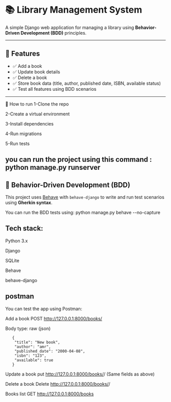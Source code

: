 # 📚 Library Management System

A simple Django web application for managing a library using **Behavior-Driven Development (BDD)** principles.

---

## 🚀 Features

- ✅ Add a book  
- ✅ Update book details  
- ✅ Delete a book  
- ✅ Store book data (title, author, published date, ISBN, available status)  
- ✅ Test all features using BDD scenarios
  
---
📂 How to run
1-Clone the repo

2-Create a virtual environment

3-Install dependencies

4-Run migrations

5-Run tests

 you can run the project using this command : python manage.py runserver 
 ---
 
## 🧪 Behavior-Driven Development (BDD)

This project uses [Behave](https://github.com/behave/behave) with `behave-django` to write and run test scenarios using **Gherkin syntax**.

You can run the BDD tests using:
python manage.py behave --no-capture


## Tech stack:
Python 3.x

Django

SQLite

Behave

behave-django

## postman
You can test the app using Postman:

Add a book
POST http://127.0.0.1:8000/books/

Body type: raw (json)

       { 
        "title": "New book",
        "author": "amr",
        "published_date": "2000-04-08",
        "isbn": "123",
        "available": true
       }

Update a book
put http://127.0.0.1:8000/books/<id>/
(Same fields as above)

Delete a book
Delete http://127.0.0.1:8000/books/<id>/

Books list
GET http://127.0.0.1:8000/books



